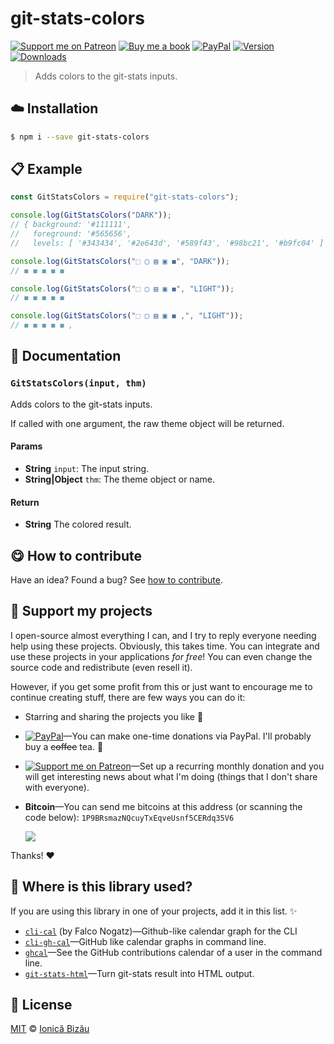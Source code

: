 
# git-stats-colors

 [![Support me on Patreon][badge_patreon]][patreon] [![Buy me a book][badge_amazon]][amazon] [![PayPal][badge_paypal_donate]][paypal-donations] [![Version](https://img.shields.io/npm/v/git-stats-colors.svg)](https://www.npmjs.com/package/git-stats-colors) [![Downloads](https://img.shields.io/npm/dt/git-stats-colors.svg)](https://www.npmjs.com/package/git-stats-colors)

> Adds colors to the git-stats inputs.

## :cloud: Installation

```sh
$ npm i --save git-stats-colors
```


## :clipboard: Example



```js
const GitStatsColors = require("git-stats-colors");

console.log(GitStatsColors("DARK"));
// { background: '#111111',
//   foreground: '#565656',
//   levels: [ '#343434', '#2e643d', '#589f43', '#98bc21', '#b9fc04' ] }

console.log(GitStatsColors("⬚ ▢ ▤ ▣ ◼", "DARK"));
// ◼ ◼ ◼ ◼ ◼

console.log(GitStatsColors("⬚ ▢ ▤ ▣ ◼", "LIGHT"));
// ◼ ◼ ◼ ◼ ◼

console.log(GitStatsColors("⬚ ▢ ▤ ▣ ◼ ,", "LIGHT"));
// ◼ ◼ ◼ ◼ ◼ ,
```

## :memo: Documentation


### `GitStatsColors(input, thm)`
Adds colors to the git-stats inputs.

If called with one argument, the raw theme object will be returned.

#### Params
- **String** `input`: The input string.
- **String|Object** `thm`: The theme object or name.

#### Return
- **String** The colored result.



## :yum: How to contribute
Have an idea? Found a bug? See [how to contribute][contributing].


## :sparkling_heart: Support my projects

I open-source almost everything I can, and I try to reply everyone needing help using these projects. Obviously,
this takes time. You can integrate and use these projects in your applications *for free*! You can even change the source code and redistribute (even resell it).

However, if you get some profit from this or just want to encourage me to continue creating stuff, there are few ways you can do it:

 - Starring and sharing the projects you like :rocket:
 - [![PayPal][badge_paypal]][paypal-donations]—You can make one-time donations via PayPal. I'll probably buy a ~~coffee~~ tea. :tea:
 - [![Support me on Patreon][badge_patreon]][patreon]—Set up a recurring monthly donation and you will get interesting news about what I'm doing (things that I don't share with everyone).
 - **Bitcoin**—You can send me bitcoins at this address (or scanning the code below): `1P9BRsmazNQcuyTxEqveUsnf5CERdq35V6`

    ![](https://i.imgur.com/z6OQI95.png)

Thanks! :heart:


## :dizzy: Where is this library used?
If you are using this library in one of your projects, add it in this list. :sparkles:


 - [`cli-cal`](https://github.com/fnogatz/cli-cal) (by Falco Nogatz)—Github-like calendar graph for the CLI
 - [`cli-gh-cal`](https://github.com/IonicaBizau/cli-gh-cal)—GitHub like calendar graphs in command line.
 - [`ghcal`](https://github.com/IonicaBizau/ghcal)—See the GitHub contributions calendar of a user in the command line.
 - [`git-stats-html`](https://github.com/IonicaBizau/git-stats-html#readme)—Turn git-stats result into HTML output.

## :scroll: License

[MIT][license] © [Ionică Bizău][website]

[badge_patreon]: http://ionicabizau.github.io/badges/patreon.svg
[badge_amazon]: http://ionicabizau.github.io/badges/amazon.svg
[badge_paypal]: http://ionicabizau.github.io/badges/paypal.svg
[badge_paypal_donate]: http://ionicabizau.github.io/badges/paypal_donate.svg
[patreon]: https://www.patreon.com/ionicabizau
[amazon]: http://amzn.eu/hRo9sIZ
[paypal-donations]: https://www.paypal.com/cgi-bin/webscr?cmd=_s-xclick&hosted_button_id=RVXDDLKKLQRJW
[donate-now]: http://i.imgur.com/6cMbHOC.png

[license]: http://showalicense.com/?fullname=Ionic%C4%83%20Biz%C4%83u%20%3Cbizauionica%40gmail.com%3E%20(https%3A%2F%2Fionicabizau.net)&year=2015#license-mit
[website]: https://ionicabizau.net
[contributing]: /CONTRIBUTING.md
[docs]: /DOCUMENTATION.md
